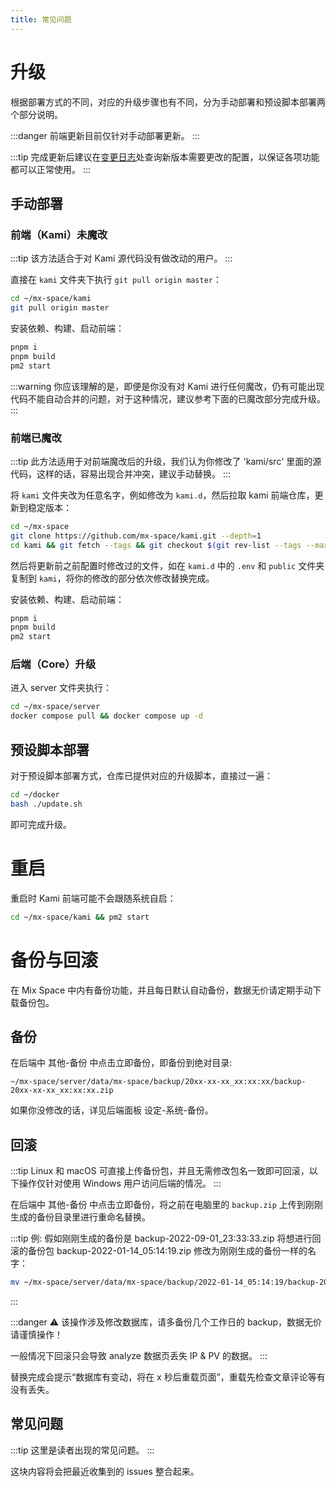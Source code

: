 ```yaml
---
title: 常见问题
---
```


# 升级

根据部署方式的不同，对应的升级步骤也有不同，分为手动部署和预设脚本部署两个部分说明。

:::danger
前端更新目前仅针对手动部署更新。
:::

:::tip
完成更新后建议在[变更日志](/changelog/)处查询新版本需要更改的配置，以保证各项功能都可以正常使用。
:::

## 手动部署

### 前端（Kami）未魔改

:::tip
该方法适合于对 Kami 源代码没有做改动的用户。
:::

直接在 `kami` 文件夹下执行 `git pull origin master`：

```bash
cd ~/mx-space/kami
git pull origin master
```

安装依赖、构建、启动前端：

```bash
pnpm i
pnpm build
pm2 start
```

:::warning
你应该理解的是，即便是你没有对 Kami 进行任何魔改，仍有可能出现代码不能自动合并的问题，对于这种情况，建议参考下面的已魔改部分完成升级。
:::

### 前端已魔改

:::tip
此方法适用于对前端魔改后的升级，我们认为你修改了 'kami/src' 里面的源代码，这样的话，容易出现合并冲突，建议手动替换。
:::

将 `kami` 文件夹改为任意名字，例如修改为 `kami.d`，然后拉取 kami 前端仓库，更新到稳定版本：

```bash
cd ~/mx-space
git clone https://github.com/mx-space/kami.git --depth=1
cd kami && git fetch --tags && git checkout $(git rev-list --tags --max-count=1)
```

然后将更新前之前配置时修改过的文件，如在 `kami.d` 中的 `.env` 和 `public` 文件夹复制到 `kami`，将你的修改的部分依次修改替换完成。

安装依赖、构建、启动前端：

```bash
pnpm i
pnpm build
pm2 start
```

### 后端（Core）升级

进入 server 文件夹执行：

```bash
cd ~/mx-space/server
docker compose pull && docker compose up -d
```

## 预设脚本部署

对于预设脚本部署方式，仓库已提供对应的升级脚本，直接过一遍：

```bash
cd ~/docker
bash ./update.sh
```

即可完成升级。

# 重启

重启时 Kami 前端可能不会跟随系统自启：

```bash
cd ~/mx-space/kami && pm2 start
```

# 备份与回滚

在 Mix Space 中内有备份功能，并且每日默认自动备份，数据无价请定期手动下载备份包。

## 备份

在后端中 其他-备份 中点击立即备份，即备份到绝对目录:

`~/mx-space/server/data/mx-space/backup/20xx-xx-xx_xx:xx:xx/backup-20xx-xx-xx_xx:xx:xx.zip`

如果你没修改的话，详见后端面板 设定-系统-备份。

## 回滚

:::tip
Linux 和 macOS 可直接上传备份包，并且无需修改包名一致即可回滚，以下操作仅针对使用 Windows 用户访问后端的情况。
:::

在后端中 其他-备份 中点击立即备份，将之前在电脑里的 `backup.zip` 上传到刚刚生成的备份目录里进行重命名替换。

:::tip
例: 假如刚刚生成的备份是 backup-2022-09-01_23:33:33.zip 将想进行回滚的备份包 backup-2022-01-14_05:14:19.zip 修改为刚刚生成的备份一样的名字：

```bash
mv ~/mx-space/server/data/mx-space/backup/2022-01-14_05:14:19/backup-2022-01-14_05:14:19.zip backup-2022-09-01_23:33:33.zip
```

:::

:::danger
⚠️ 该操作涉及修改数据库，请多备份几个工作日的 backup，数据无价请谨慎操作！

一般情况下回滚只会导致 analyze 数据页丢失 IP & PV 的数据。
:::

替换完成会提示“数据库有变动，将在 x 秒后重载页面”，重载先检查文章评论等有没有丢失。

## 常见问题

:::tip
这里是读者出现的常见问题。
:::

<!-- TODO : help rewrite -->

这块内容将会把最近收集到的 issues 整合起来。
